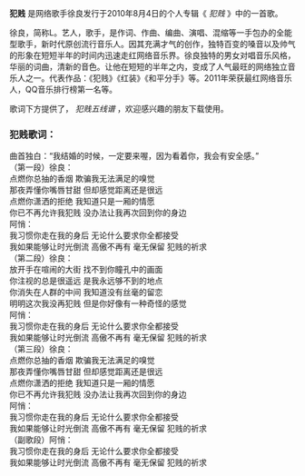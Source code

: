 

**犯贱** 是网络歌手徐良发行于2010年8月4日的个人专辑《 _犯贱_ 》中的一首歌。

徐良，简称L。艺人，歌手，是作词、作曲、编曲、演唱、混缩等一手包办的全能型歌手，新时代原创流行音乐人。因其充满才气的创作，独特百变的嗓音以及帅气的形象在短短半年的时间内迅速走红网络音乐界。徐良独特的男女对唱音乐风格，华丽的词曲，清新的音色。让他在短短的半年之内，变成了人气最旺的网络独立音乐人之一。代表作品：《犯贱》《红装》《和平分手》等。2011年荣获最红网络音乐人，QQ音乐排行榜第一名等。

歌词下方提供了， _犯贱五线谱_ ，欢迎感兴趣的朋友下载使用。

### 犯贱歌词：

曲首独白：“我结婚的时候，一定要来喔，因为看着你，我会有安全感。”  
（第一段）徐良：  
点燃你总抽的香烟 欺骗我无法满足的嗅觉  
那夜弄懂你嘴唇甘甜 但却感觉距离还是很远  
点燃你潇洒的拒绝 我知道只是一厢的情愿  
你已不再允许我犯贱 没办法让我再次回到你的身边  
阿悄：  
我习惯你走在我的身后 无论什么要求你全都接受  
我如果能够让时光倒流 高傲不再有 毫无保留 犯贱的祈求  
（第二段）徐良：  
放开手在喧闹的大街 找不到你瞳孔中的画面  
你注视的总是很遥远 是我永远够不到的地点  
你消失在人群的中间 我知道没有丝毫的留恋  
明明这次我没再犯贱 但是你好像有一种奇怪的感觉  
阿悄：  
我习惯你走在我的身后 无论什么要求你全都接受  
我如果能够让时光倒流 高傲不再有 毫无保留 犯贱的祈求  
（第三段）徐良：  
点燃你总抽的香烟 欺骗我无法满足的嗅觉  
那夜弄懂你嘴唇甘甜 但却感觉距离还是很远  
点燃你潇洒的拒绝 我知道只是一厢的情愿  
你已不再允许我犯贱 没办法让我再次回到你的身边  
阿悄：  
我习惯你走在我的身后 无论什么要求你全都接受  
我如果能够让时光倒流 高傲不再有 毫无保留 犯贱的祈求  
（副歌段）阿悄：  
我习惯你走在我的身后 无论什么要求你全都接受  
我如果能够让时光倒流 高傲不再有 毫无保留 犯贱的祈求

